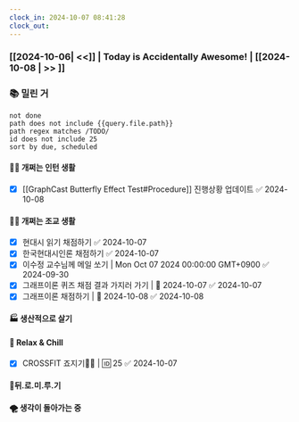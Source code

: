 ```yaml
---
clock_in: 2024-10-07 08:41:28
clock_out: 
---
```

### [[2024-10-06| <<]] | **Today is Accidentally Awesome!** | [[2024-10-08 | >> ]]

### 📚 밀린 거
```tasks
not done 
path does not include {{query.file.path}}
path regex matches /TODO/
id does not include 25
sort by due, scheduled
```

#### 🤦‍♂️ 개쩌는 인턴 생활
- [x] [[GraphCast Butterfly Effect Test#Procedure]] 진행상황 업데이트 ✅ 2024-10-08

#### 👨‍🏫 개쩌는 조교 생활
- [x] 현대시 읽기 채점하기 ✅ 2024-10-07
- [x] 한국현대시인론 채점하기 ✅ 2024-10-07
- [x] 이수정 교수님께 메일 쏘기 | Mon Oct 07 2024 00:00:00 GMT+0900 ✅ 2024-09-30
- [x] 그래프이론 퀴즈 채점 결과 가지러 가기 | 📅 2024-10-07 ✅ 2024-10-07
- [x] 그래프이론 채점하기 | 📅 2024-10-08 ✅ 2024-10-08

#### 🏭 생산적으로 살기


#### 🍻 Relax & Chill 
- [x] CROSSFIT 죠지기🏋️‍♀️ | 🆔 25 ✅ 2024-10-07



#### 💨뒤.로.미.루.기

#### 🌪 생각이 돌아가는 중